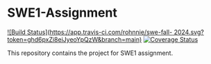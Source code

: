 # SWE1-Assignment

[![Build Status](https://app.travis-ci.com/rohnnie/swe-fall- 2024.svg?token=ghd6pxZi8eiJyeoYpQzW&branch=main)](https://app.travis-ci.com/rohnnie/swe-fall-2024)
[![Coverage Status](https://coveralls.io/repos/github/rohnnie/swe-fall-2024/badge.svg?branch=main)](https://coveralls.io/github/rohnnie/swe-fall-2024?branch=main)

This repository contains the project for SWE1 assignment.
